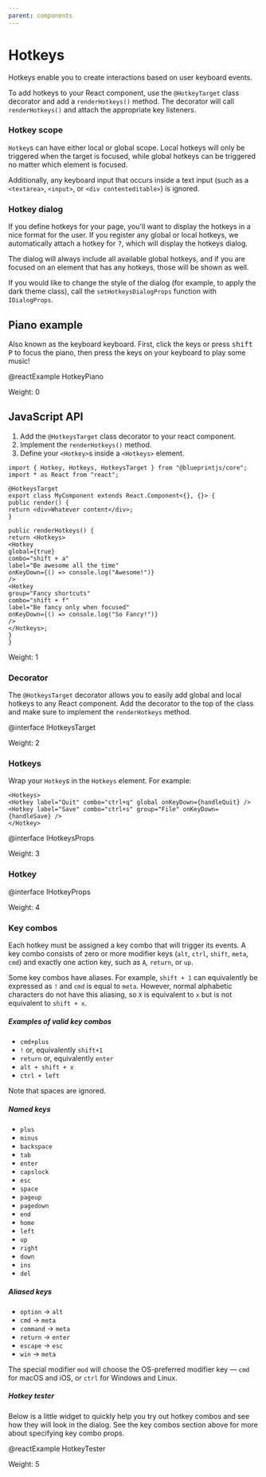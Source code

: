 ```yaml
---
parent: components
---
```


# Hotkeys

Hotkeys enable you to create interactions based on user keyboard events.

To add hotkeys to your React component, use the `@HotkeyTarget` class decorator
and add a `renderHotkeys()` method. The decorator will call `renderHotkeys()`
and attach the appropriate key listeners.

### Hotkey scope

`Hotkey`s can have either local or global scope. Local hotkeys will only be
triggered when the target is focused, while global hotkeys can be triggered no
matter which element is focused.

Additionally, any keyboard input that occurs inside a text input (such as a
`<textarea>`, `<input>`, or `<div contenteditable>`) is ignored.

### Hotkey dialog

If you define hotkeys for your page, you'll want to display the hotkeys in a
nice format for the user. If you register any global or local hotkeys, we
automatically attach a hotkey for <kbd class="pt-key">?</kbd>, which will
display the hotkeys dialog.

The dialog will always include all available global hotkeys, and if you are
focused on an element that has any hotkeys, those will be shown as well.

If you would like to change the style of the dialog (for example, to apply the
dark theme class), call the `setHotkeysDialogProps` function with
`IDialogProps`.

## Piano example

Also known as the keyboard keyboard. First, click the keys or press
<span class="pt-key-combo">
<kbd class="pt-key pt-modifier-key">
<span class="pt-icon-standard pt-icon-key-shift"></span>
shift
</kbd><kbd class="pt-key">P</kbd>
</span>
to focus the piano, then press the keys on your keyboard to play some music!

@reactExample HotkeyPiano

Weight: 0

## JavaScript API

1. Add the `@HotkeysTarget` class decorator to your react component.
1. Implement the `renderHotkeys()` method.
1. Define your `<Hotkey>`s inside a `<Hotkeys>` element.

```
import { Hotkey, Hotkeys, HotkeysTarget } from "@blueprintjs/core";
import * as React from "react";

@HotkeysTarget
export class MyComponent extends React.Component<{}, {}> {
public render() {
return <div>Whatever content</div>;
}

public renderHotkeys() {
return <Hotkeys>
<Hotkey
global={true}
combo="shift + a"
label="Be awesome all the time"
onKeyDown={() => console.log("Awesome!")}
/>
<Hotkey
group="Fancy shortcuts"
combo="shift + f"
label="Be fancy only when focused"
onKeyDown={() => console.log("So Fancy!")}
/>
</Hotkeys>;
}
}
```

Weight: 1

### Decorator

The `@HotkeysTarget` decorator allows you to easily add global and local
hotkeys to any React component. Add the decorator to the top of the class and
make sure to implement the `renderHotkeys` method.

@interface IHotkeysTarget

Weight: 2

### Hotkeys

Wrap your `Hotkey`s in the `Hotkeys` element. For example:

```
<Hotkeys>
<Hotkey label="Quit" combo="ctrl+q" global onKeyDown={handleQuit} />
<Hotkey label="Save" combo="ctrl+s" group="File" onKeyDown={handleSave} />
</Hotkey>
```

@interface IHotkeysProps

Weight: 3

### Hotkey

@interface IHotkeyProps

Weight: 4

### Key combos

Each hotkey must be assigned a key combo that will trigger its events. A key
combo consists of zero or more modifier keys (`alt`, `ctrl`, `shift`, `meta`,
`cmd`) and exactly one action key, such as `A`, `return`, or `up`.

Some key combos have aliases. For example, `shift + 1` can equivalently be
expressed as `!` and `cmd` is equal to `meta`. However, normal alphabetic
characters do not have this aliasing, so `X` is equivalent to `x` but is not
equivalent to `shift + x`.


##### Examples of valid key combos

* `cmd+plus`
* `!` or, equivalently `shift+1`
* `return` or, equivalently `enter`
* `alt + shift + x`
* `ctrl + left`

Note that spaces are ignored.

##### Named keys

* `plus`
* `minus`
* `backspace`
* `tab`
* `enter`
* `capslock`
* `esc`
* `space`
* `pageup`
* `pagedown`
* `end`
* `home`
* `left`
* `up`
* `right`
* `down`
* `ins`
* `del`

##### Aliased keys

* `option` &rarr; `alt`
* `cmd` &rarr; `meta`
* `command` &rarr; `meta`
* `return` &rarr; `enter`
* `escape` &rarr; `esc`
* `win` &rarr; `meta`

The special modifier `mod` will choose the OS-preferred modifier key — `cmd`
for macOS and iOS, or `ctrl` for Windows and Linux.

##### Hotkey tester

Below is a little widget to quickly help you try out hotkey combos and see how
they will look in the dialog. See the key combos section above for more about
specifying key combo props.

@reactExample HotkeyTester

Weight: 5
